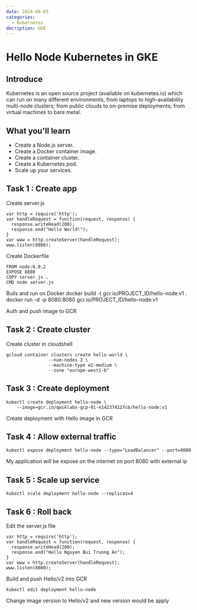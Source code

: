 ```yaml
---
date: 2024-08-03
categories:
  - Kubernetes
decription: GKE
---
```


# Hello Node Kubernetes in GKE

## Introduce
Kubernetes is an open source project (available on kubernetes.io) which can run on many different environments, from laptops to high-availability multi-node clusters; from public clouds to on-premise deployments; from virtual machines to bare metal.
<!-- more -->
## What you'll learn
- Create a Node.js server.
- Create a Docker container image.
- Create a container cluster.
- Create a Kubernetes pod.
- Scale up your services.
## Task 1 : Create app
Create server.js
```
var http = require('http');
var handleRequest = function(request, response) {
  response.writeHead(200);
  response.end("Hello World!");
}
var www = http.createServer(handleRequest);
www.listen(8080);

```
Create Dockerfile
```
FROM node:6.9.2
EXPOSE 8080
COPY server.js .
CMD node server.js 
```
Buils and run on Docker
docker build -t gcr.io/PROJECT_ID/hello-node:v1 .
docker run -d -p 8080:8080 gcr.io/PROJECT_ID/hello-node:v1

Auth and push image to GCR
## Task 2 : Create cluster 
Create cluster in cloudshell
```
gcloud container clusters create hello-world \
                --num-nodes 2 \
                --machine-type e2-medium \
                --zone "europe-west1-b"
```
## Task 3 : Create deployment
```
kubectl create deployment hello-node \
    --image=gcr.io/qwiklabs-gcp-01-e142374127cb/hello-node:v1
```
Create deployment with Hello image in GCR
## Task 4 : Allow external traffic
```
kubectl expose deployment hello-node --type="LoadBalancer" --port=8080
```
My application will be expose on the internet on port 8080 with external ip
## Task 5 : Scale up service
```
kubectl scale deployment hello-node --replicas=4
```
## Task 6 : Roll back
Edit the server.js file
```
var http = require('http');
var handleRequest = function(request, response) {
  response.writeHead(200);
  response.end("Hello Nguyen Bui Truong An");
}
var www = http.createServer(handleRequest);
www.listen(8080);
```
Build and push Hello/v2 into GCR
```
kubectl edit deployment hello-node
```
Change image version to Hello/v2 and new version would be apply 